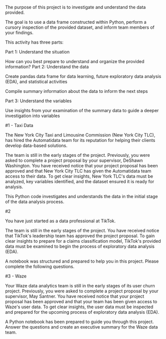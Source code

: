 The purpose of this project is to investigate and understand the data provided.

The goal is to use a data frame constructed within Python, perform a cursory inspection of the provided dataset, and inform team members of your findings.

This activity has three parts:

Part 1: Understand the situation

How can you best prepare to understand and organize the provided information?
Part 2: Understand the data

Create pandas data frame for data learning, future exploratory data analysis (EDA), and statistical activities

Compile summary information about the data to inform the next steps

Part 3: Understand the variables

Use insights from your examination of the summary data to guide a deeper investigation into variables


#1 - Taxi Data

The New York City Taxi and Limousine Commission (New York City TLC), has hired the Automatidata team for its reputation for helping their clients develop data-based solutions.

The team is still in the early stages of the project. Previously, you were asked to complete a project proposal by your supervisor, DeShawn Washington. You have received notice that your project proposal has been approved and that New York City TLC has given the Automatidata team access to their data. To get clear insights, New York TLC's data must be analyzed, key variables identified, and the dataset ensured it is ready for analysis.

This Python code investigates and understands the data in the initial stage of the data analysis process.


#2

You have just started as a data professional at TikTok.

The team is still in the early stages of the project. You have received notice that TikTok's leadership team has approved the project proposal. To gain clear insights to prepare for a claims classification model, TikTok's provided data must be examined to begin the process of exploratory data analysis (EDA).

A notebook was structured and prepared to help you in this project. Please complete the following questions.


#3 - Waze

Your Waze data analytics team is still in the early stages of its user churn project. Previously, you were asked to complete a project proposal by your supervisor, May Santner. You have received notice that your project proposal has been approved and that your team has been given access to Waze's user data. To get clear insights, the user data must be inspected and prepared for the upcoming process of exploratory data analysis (EDA).

A Python notebook has been prepared to guide you through this project. Answer the questions and create an executive summary for the Waze data team.
